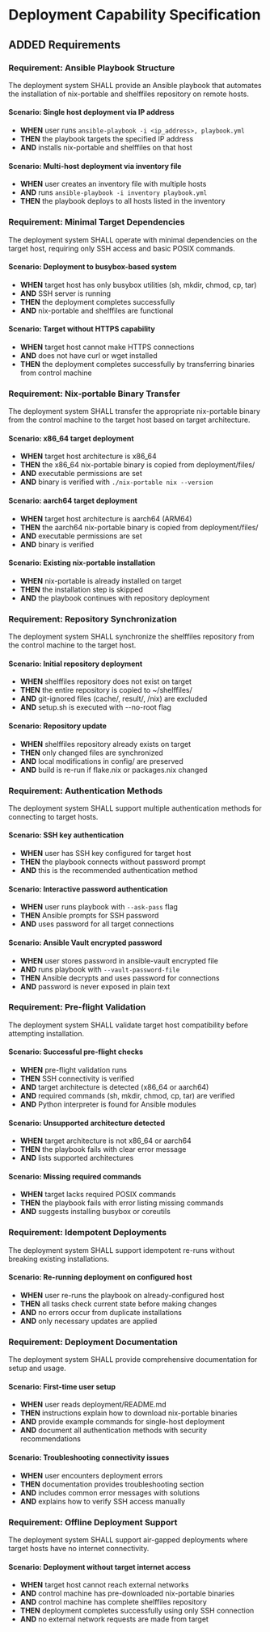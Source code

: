 # Deployment Capability Specification

## ADDED Requirements

### Requirement: Ansible Playbook Structure
The deployment system SHALL provide an Ansible playbook that automates the installation of nix-portable and shelffiles repository on remote hosts.

#### Scenario: Single host deployment via IP address
- **WHEN** user runs `ansible-playbook -i <ip_address>, playbook.yml`
- **THEN** the playbook targets the specified IP address
- **AND** installs nix-portable and shelffiles on that host

#### Scenario: Multi-host deployment via inventory file
- **WHEN** user creates an inventory file with multiple hosts
- **AND** runs `ansible-playbook -i inventory playbook.yml`
- **THEN** the playbook deploys to all hosts listed in the inventory

### Requirement: Minimal Target Dependencies
The deployment system SHALL operate with minimal dependencies on the target host, requiring only SSH access and basic POSIX commands.

#### Scenario: Deployment to busybox-based system
- **WHEN** target host has only busybox utilities (sh, mkdir, chmod, cp, tar)
- **AND** SSH server is running
- **THEN** the deployment completes successfully
- **AND** nix-portable and shelffiles are functional

#### Scenario: Target without HTTPS capability
- **WHEN** target host cannot make HTTPS connections
- **AND** does not have curl or wget installed
- **THEN** the deployment completes successfully by transferring binaries from control machine

### Requirement: Nix-portable Binary Transfer
The deployment system SHALL transfer the appropriate nix-portable binary from the control machine to the target host based on target architecture.

#### Scenario: x86_64 target deployment
- **WHEN** target host architecture is x86_64
- **THEN** the x86_64 nix-portable binary is copied from deployment/files/
- **AND** executable permissions are set
- **AND** binary is verified with `./nix-portable nix --version`

#### Scenario: aarch64 target deployment
- **WHEN** target host architecture is aarch64 (ARM64)
- **THEN** the aarch64 nix-portable binary is copied from deployment/files/
- **AND** executable permissions are set
- **AND** binary is verified

#### Scenario: Existing nix-portable installation
- **WHEN** nix-portable is already installed on target
- **THEN** the installation step is skipped
- **AND** the playbook continues with repository deployment

### Requirement: Repository Synchronization
The deployment system SHALL synchronize the shelffiles repository from the control machine to the target host.

#### Scenario: Initial repository deployment
- **WHEN** shelffiles repository does not exist on target
- **THEN** the entire repository is copied to ~/shelffiles/
- **AND** git-ignored files (cache/, result/, /nix) are excluded
- **AND** setup.sh is executed with --no-root flag

#### Scenario: Repository update
- **WHEN** shelffiles repository already exists on target
- **THEN** only changed files are synchronized
- **AND** local modifications in config/ are preserved
- **AND** build is re-run if flake.nix or packages.nix changed

### Requirement: Authentication Methods
The deployment system SHALL support multiple authentication methods for connecting to target hosts.

#### Scenario: SSH key authentication
- **WHEN** user has SSH key configured for target host
- **THEN** the playbook connects without password prompt
- **AND** this is the recommended authentication method

#### Scenario: Interactive password authentication
- **WHEN** user runs playbook with `--ask-pass` flag
- **THEN** Ansible prompts for SSH password
- **AND** uses password for all target connections

#### Scenario: Ansible Vault encrypted password
- **WHEN** user stores password in ansible-vault encrypted file
- **AND** runs playbook with `--vault-password-file`
- **THEN** Ansible decrypts and uses password for connections
- **AND** password is never exposed in plain text

### Requirement: Pre-flight Validation
The deployment system SHALL validate target host compatibility before attempting installation.

#### Scenario: Successful pre-flight checks
- **WHEN** pre-flight validation runs
- **THEN** SSH connectivity is verified
- **AND** target architecture is detected (x86_64 or aarch64)
- **AND** required commands (sh, mkdir, chmod, cp, tar) are verified
- **AND** Python interpreter is found for Ansible modules

#### Scenario: Unsupported architecture detected
- **WHEN** target architecture is not x86_64 or aarch64
- **THEN** the playbook fails with clear error message
- **AND** lists supported architectures

#### Scenario: Missing required commands
- **WHEN** target lacks required POSIX commands
- **THEN** the playbook fails with error listing missing commands
- **AND** suggests installing busybox or coreutils

### Requirement: Idempotent Deployments
The deployment system SHALL support idempotent re-runs without breaking existing installations.

#### Scenario: Re-running deployment on configured host
- **WHEN** user re-runs the playbook on already-configured host
- **THEN** all tasks check current state before making changes
- **AND** no errors occur from duplicate installations
- **AND** only necessary updates are applied

### Requirement: Deployment Documentation
The deployment system SHALL provide comprehensive documentation for setup and usage.

#### Scenario: First-time user setup
- **WHEN** user reads deployment/README.md
- **THEN** instructions explain how to download nix-portable binaries
- **AND** provide example commands for single-host deployment
- **AND** document all authentication methods with security recommendations

#### Scenario: Troubleshooting connectivity issues
- **WHEN** user encounters deployment errors
- **THEN** documentation provides troubleshooting section
- **AND** includes common error messages with solutions
- **AND** explains how to verify SSH access manually

### Requirement: Offline Deployment Support
The deployment system SHALL support air-gapped deployments where target hosts have no internet connectivity.

#### Scenario: Deployment without target internet access
- **WHEN** target host cannot reach external networks
- **AND** control machine has pre-downloaded nix-portable binaries
- **AND** control machine has complete shelffiles repository
- **THEN** deployment completes successfully using only SSH connection
- **AND** no external network requests are made from target
